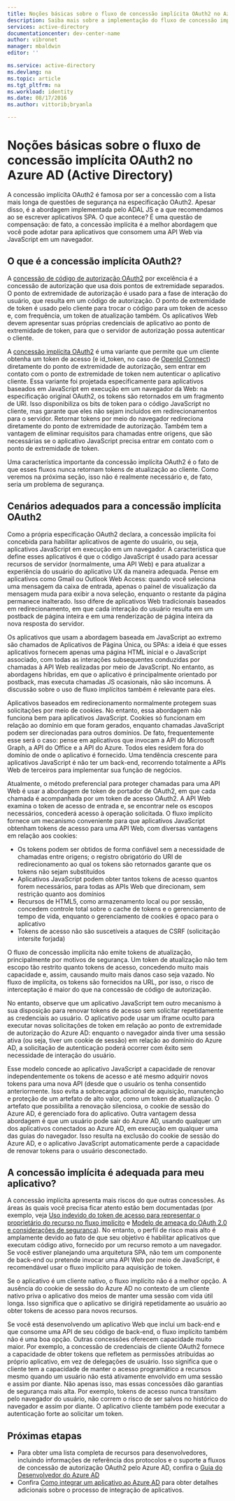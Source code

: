 ```yaml
---
title: Noções básicas sobre o fluxo de concessão implícita OAuth2 no Azure Active Directory | Microsoft Docs
description: Saiba mais sobre a implementação do fluxo de concessão implícita OAuth2 pelo Azure Active Directory do OAuth2 e se ele é adequado para o aplicativo.
services: active-directory
documentationcenter: dev-center-name
author: vibronet
manager: mbaldwin
editor: ''

ms.service: active-directory
ms.devlang: na
ms.topic: article
ms.tgt_pltfrm: na
ms.workload: identity
ms.date: 08/17/2016
ms.author: vittorib;bryanla

---
```

# Noções básicas sobre o fluxo de concessão implícita OAuth2 no Azure AD (Active Directory)
A concessão implícita OAuth2 é famosa por ser a concessão com a lista mais longa de questões de segurança na especificação OAuth2. Apesar disso, é a abordagem implementada pelo ADAL JS e a que recomendamos ao se escrever aplicativos SPA. O que acontece? É uma questão de compensação: de fato, a concessão implícita é a melhor abordagem que você pode adotar para aplicativos que consomem uma API Web via JavaScript em um navegador.

## O que é a concessão implícita OAuth2?
A [concessão de código de autorização OAuth2](https://tools.ietf.org/html/rfc6749#section-1.3.1) por excelência é a concessão de autorização que usa dois pontos de extremidade separados. O ponto de extremidade de autorização é usado para a fase de interação do usuário, que resulta em um código de autorização. O ponto de extremidade de token é usado pelo cliente para trocar o código para um token de acesso e, com frequência, um token de atualização também. Os aplicativos Web devem apresentar suas próprias credenciais de aplicativo ao ponto de extremidade de token, para que o servidor de autorização possa autenticar o cliente.

A [concessão implícita OAuth2](https://tools.ietf.org/html/rfc6749#section-1.3.2) é uma variante que permite que um cliente obtenha um token de acesso (e id\_token, no caso de [OpenId Connect](http://openid.net/specs/openid-connect-core-1_0.html)) diretamente do ponto de extremidade de autorização, sem entrar em contato com o ponto de extremidade de token nem autenticar o aplicativo cliente. Essa variante foi projetada especificamente para aplicativos baseados em JavaScript em execução em um navegador da Web: na especificação original OAuth2, os tokens são retornados em um fragmento de URI. Isso disponibiliza os bits de token para o código JavaScript no cliente, mas garante que eles não sejam incluídos em redirecionamentos para o servidor. Retornar tokens por meio do navegador redireciona diretamente do ponto de extremidade de autorização. Também tem a vantagem de eliminar requisitos para chamadas entre origens, que são necessárias se o aplicativo JavaScript precisa entrar em contato com o ponto de extremidade de token.

Uma característica importante da concessão implícita OAuth2 é o fato de que esses fluxos nunca retornam tokens de atualização ao cliente. Como veremos na próxima seção, isso não é realmente necessário e, de fato, seria um problema de segurança.

## Cenários adequados para a concessão implícita OAuth2
Como a própria especificação OAuth2 declara, a concessão implícita foi concebida para habilitar aplicativos de agente do usuário, ou seja, aplicativos JavaScript em execução em um navegador. A característica que define esses aplicativos é que o código JavaScript é usado para acessar recursos de servidor (normalmente, uma API Web) e para atualizar a experiência do usuário do aplicativo UX da maneira adequada. Pense em aplicativos como Gmail ou Outlook Web Access: quando você seleciona uma mensagem da caixa de entrada, apenas o painel de visualização da mensagem muda para exibir a nova seleção, enquanto o restante da página permanece inalterado. Isso difere de aplicativos Web tradicionais baseados em redirecionamento, em que cada interação do usuário resulta em um postback de página inteira e em uma renderização de página inteira da nova resposta do servidor.

Os aplicativos que usam a abordagem baseada em JavaScript ao extremo são chamados de Aplicativos de Página Única, ou SPAs: a ideia é que esses aplicativos fornecem apenas uma página HTML inicial e o JavaScript associado, com todas as interações subsequentes conduzidas por chamadas à API Web realizadas por meio de JavaScript. No entanto, as abordagens híbridas, em que o aplicativo é principalmente orientado por postback, mas executa chamadas JS ocasionais, não são incomuns. A discussão sobre o uso de fluxo implícitos também é relevante para eles.

Aplicativos baseados em redirecionamento normalmente protegem suas solicitações por meio de cookies. No entanto, essa abordagem não funciona bem para aplicativos JavaScript. Cookies só funcionam em relação ao domínio em que foram gerados, enquanto chamadas JavaScript podem ser direcionadas para outros domínios. De fato, frequentemente esse será o caso: pense em aplicativos que invocam a API do Microsoft Graph, a API do Office e a API do Azure. Todos eles residem fora do domínio de onde o aplicativo é fornecido. Uma tendência crescente para aplicativos JavaScript é não ter um back-end, recorrendo totalmente a APIs Web de terceiros para implementar sua função de negócios.

Atualmente, o método preferencial para proteger chamadas para uma API Web é usar a abordagem de token de portador de OAuth2, em que cada chamada é acompanhada por um token de acesso OAuth2. A API Web examina o token de acesso de entrada e, se encontrar nele os escopos necessários, concederá acesso à operação solicitada. O fluxo implícito fornece um mecanismo conveniente para que aplicativos JavaScript obtenham tokens de acesso para uma API Web, com diversas vantagens em relação aos cookies:

* Os tokens podem ser obtidos de forma confiável sem a necessidade de chamadas entre origens; o registro obrigatório do URI de redirecionamento ao qual os tokens são retornados garante que os tokens não sejam substituídos
* Aplicativos JavaScript podem obter tantos tokens de acesso quantos forem necessários, para todas as APIs Web que direcionam, sem restrição quanto aos domínios
* Recursos de HTML5, como armazenamento local ou por sessão, concedem controle total sobre o cache de tokens e o gerenciamento de tempo de vida, enquanto o gerenciamento de cookies é opaco para o aplicativo
* Tokens de acesso não são suscetíveis a ataques de CSRF (solicitação intersite forjada)

O fluxo de concessão implícita não emite tokens de atualização, principalmente por motivos de segurança. Um token de atualização não tem escopo tão restrito quanto tokens de acesso, concedendo muito mais capacidade e, assim, causando muito mais danos caso seja vazado. No fluxo de implícita, os tokens são fornecidos na URL, por isso, o risco de interceptação é maior do que na concessão de código de autorização.

No entanto, observe que um aplicativo JavaScript tem outro mecanismo à sua disposição para renovar tokens de acesso sem solicitar repetidamente as credenciais ao usuário. O aplicativo pode usar um iframe oculto para executar novas solicitações de token em relação ao ponto de extremidade de autorização do Azure AD: enquanto o navegador ainda tiver uma sessão ativa (ou seja, tiver um cookie de sessão) em relação ao domínio do Azure AD, a solicitação de autenticação poderá ocorrer com êxito sem necessidade de interação do usuário.

Esse modelo concede ao aplicativo JavaScript a capacidade de renovar independentemente os tokens de acesso e até mesmo adquirir novos tokens para uma nova API (desde que o usuário os tenha consentido anteriormente. Isso evita a sobrecarga adicional de aquisição, manutenção e proteção de um artefato de alto valor, como um token de atualização. O artefato que possibilita a renovação silenciosa, o cookie de sessão do Azure AD, é gerenciado fora do aplicativo. Outra vantagem dessa abordagem é que um usuário pode sair do Azure AD, usando qualquer um dos aplicativos conectados ao Azure AD, em execução em qualquer uma das guias do navegador. Isso resulta na exclusão do cookie de sessão do Azure AD, e o aplicativo JavaScript automaticamente perde a capacidade de renovar tokens para o usuário desconectado.

## A concessão implícita é adequada para meu aplicativo?
A concessão implícita apresenta mais riscos do que outras concessões. As áreas às quais você precisa ficar atento estão bem documentadas (por exemplo, veja [Uso indevido do token de acesso para representar o proprietário do recurso no fluxo implícito][OAuth2-Spec-Implicit-Misuse] e [Modelo de ameaça do OAuth 2.0 e considerações de segurança][OAuth2-Threat-Model-And-Security-Implications]). No entanto, o perfil de risco mais alto é amplamente devido ao fato de que seu objetivo é habilitar aplicativos que executam código ativo, fornecido por um recurso remoto a um navegador. Se você estiver planejando uma arquitetura SPA, não tem um componente de back-end ou pretende invocar uma API Web por meio de JavaScript, é recomendável usar o fluxo implícito para aquisição de token.

Se o aplicativo é um cliente nativo, o fluxo implícito não é a melhor opção. A ausência do cookie de sessão do Azure AD no contexto de um cliente nativo priva o aplicativo dos meios de manter uma sessão com vida útil longa. Isso significa que o aplicativo se dirigirá repetidamente ao usuário ao obter tokens de acesso para novos recursos.

Se você está desenvolvendo um aplicativo Web que inclui um back-end e que consome uma API de seu código de back-end, o fluxo implícito também não é uma boa opção. Outras concessões oferecem capacidade muito maior. Por exemplo, a concessão de credenciais de cliente OAuth2 fornece a capacidade de obter tokens que refletem as permissões atribuídas ao próprio aplicativo, em vez de delegações de usuário. Isso significa que o cliente tem a capacidade de manter o acesso programático a recursos mesmo quando um usuário não está ativamente envolvido em uma sessão e assim por diante. Não apenas isso, mas essas concessões dão garantias de segurança mais alta. Por exemplo, tokens de acesso nunca transitam pelo navegador do usuário, não correm o risco de ser salvos no histórico do navegador e assim por diante. O aplicativo cliente também pode executar a autenticação forte ao solicitar um token.

## Próximas etapas
* Para obter uma lista completa de recursos para desenvolvedores, incluindo informações de referência dos protocolos e o suporte a fluxos de concessão de autorização OAuth2 pelo Azure AD, confira o [Guia do Desenvolvedor do Azure AD][AAD-Developers-Guide]
* Confira [Como integrar um aplicativo ao Azure AD][ACOM-How-To-Integrate] para obter detalhes adicionais sobre o processo de integração de aplicativos.

<!--Image references-->

<!--Reference style links in use-->
[AAD-Developers-Guide]: active-directory-developers-guide.md
[ACOM-How-And-Why-Apps-Added-To-AAD]: active-directory-how-applications-are-added.md
[ACOM-How-To-Integrate]: active-directory-how-to-integrate.md
[OAuth2-Spec-Implicit-Misuse]: https://tools.ietf.org/html/rfc6749#section-10.16
[OAuth2-Threat-Model-And-Security-Implications]: https://tools.ietf.org/html/rfc6819

<!---HONumber=AcomDC_0817_2016-->